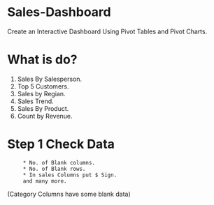 # Sales-Dashboard
Create an Interactive Dashboard Using Pivot Tables and Pivot Charts.  


# What is do?

1. Sales By Salesperson.
2. Top 5 Customers.
3. Sales by Regian.
4. Sales Trend.
5. Sales By Product.
6. Count by Revenue.


# Step 1  Check Data
         * No. of Blank columns.
         * No. of Blank rows.
         * In sales Columns put $ Sign.
         and many more.
         
         
   (Category Columns have some blank data)
   

